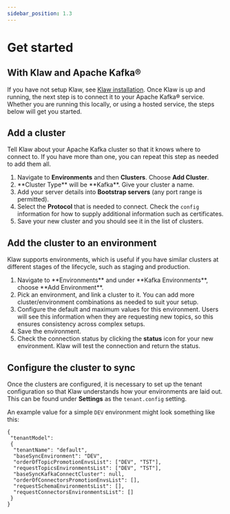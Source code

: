 ```yaml
---
sidebar_position: 1.3
---
```


# Get started

## With Klaw and Apache Kafka®

If you have not setup Klaw, see [Klaw installation](HowTo/installation).
Once Klaw is up and running, the next step is to connect it to your
Apache Kafka® service. Whether you are running this locally, or using a
hosted service, the steps below will get you started.

## Add a cluster

Tell Klaw about your Apache Kafka cluster so that it knows where to
connect to. If you have more than one, you can repeat this step as
needed to add them all.

1. Navigate to **Environments** and then **Clusters**. Choose **Add
   Cluster**.
2. <!-- vale off -->**Cluster Type** will be **Kafka**. Give your cluster a name.<!-- vale on -->
3. Add your server details into **Bootstrap servers** (any port range
   is permitted).
4. Select the **Protocol** that is needed to connect. Check the
   `config` information for how to supply
   additional information such as certificates.
5. Save your new cluster and you should see it in the list of clusters.

## Add the cluster to an environment

Klaw supports environments, which is useful if you have similar
clusters at different stages of the lifecycle, such as staging and
production.

1. <!-- vale off -->Navigate to **Environments** and under **Kafka Environments**, choose **Add Environment**.<!-- vale on -->
2. Pick an environment, and link a cluster to it. You can add more
   cluster/environment combinations as needed to suit your setup.
3. Configure the default and maximum values for this environment. Users
   will see this information when they are requesting new topics, so
   this ensures consistency across complex setups.
4. Save the environment.
5. Check the connection status by clicking the **status** icon for your
   new environment. Klaw will test the connection and return the
   status.

## Configure the cluster to sync

Once the clusters are configured, it is necessary to set up the tenant
configuration so that Klaw understands how your environments are laid
out. This can be found under **Settings** as the `tenant.config`
setting.

An example value for a simple `DEV` environment might look something
like this:

    {
     "tenantModel":
     {
      "tenantName": "default",
      "baseSyncEnvironment": "DEV",
      "orderOfTopicPromotionEnvsList": ["DEV", "TST"],
      "requestTopicsEnvironmentsList": ["DEV", "TST"],
      "baseSyncKafkaConnectCluster": null,
      "orderOfConnectorsPromotionEnvsList": [],
      "requestSchemaEnvironmentsList": [],
      "requestConnectorsEnvironmentsList": []
     }
    }
